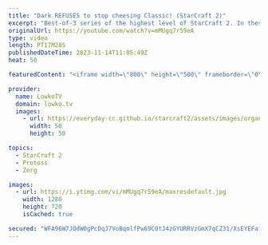 ```yaml
---
title: "Dark REFUSES to stop cheesing Classic! (StarCraft 2)"
excerpt: "Best-of-3 series of the highest level of StarCraft 2. In these games Dark decides to play the most aggresive Zerg cheeses in all of SC2. Later in the series however, Classic decides to respond in kind with his own Protoss rush. Support my work: https://patreon.com/lowkotv  Lowko merch: https://lowko.shop"
originalUrl: https://youtube.com/watch?v=mMUgq7r59eA
type: video
length: PT17M28S
publishedDateTime: 2023-11-14T11:05:49Z
heat: 50

featuredContent: "<iframe width=\"800\" height=\"500\" frameborder=\"0\" src=\"https://www.youtube.com/embed/mMUgq7r59eA\" allow=\"accelerometer; autoplay; encrypted-media; gyroscope; picture-in-picture\" allowfullscreen></iframe>"

provider:
  name: LowkoTV
  domain: lowko.tv
  images:
    - url: https://everyday-cc.github.io/starcraft2/assets/images/organizations/lowko.tv-50x50.jpg
      width: 50
      height: 50

topics:
  - StarCraft 2
  - Protoss
  - Zerg

images:
  - url: https://i.ytimg.com/vi/mMUgq7r59eA/maxresdefault.jpg
    width: 1280
    height: 720
    isCached: true

secured: "WFA96W7JOdW0gPcDqJ7VoBqmlfPw69C0tJ4zGYURRVzGmX7qCZ31/XsEYEFafgXJmFjwNWEpy5m2yHRVtTFjM2JA/g1g/TKFBDv33HudsiqVXABLy/vO/JCFqjapm8ceZKgT/mm+K+fF+m4ov1Rj/VEIS7VzmA2V5vuX1GDkEFNq6sOPCGaQQzl04tH7yIUVWdplx7Zjjaj3ricjdLMC7xhi75K2UQR5s8AbbZmroYUXF62N+Kz4Q2xCmpb6koGghxHIP+jhVMAD3rD9nZdCQkB3XfOIF5fVUXJf4Z7WgCnE5P0nt/Er8czMRrRDxdO97VQPZ+7uSIXiyAiI0nfRrlMGE6FU9hrDV9pwmZ36f1wAeSFv4SEktbwOyZXAYwYywN5P/d3oT7jV0cNEAJM1t4sLA5Wlhw3cXDymPpOij6I=;4LptOXcWzhLvBLF/d73UDw=="
---
```


